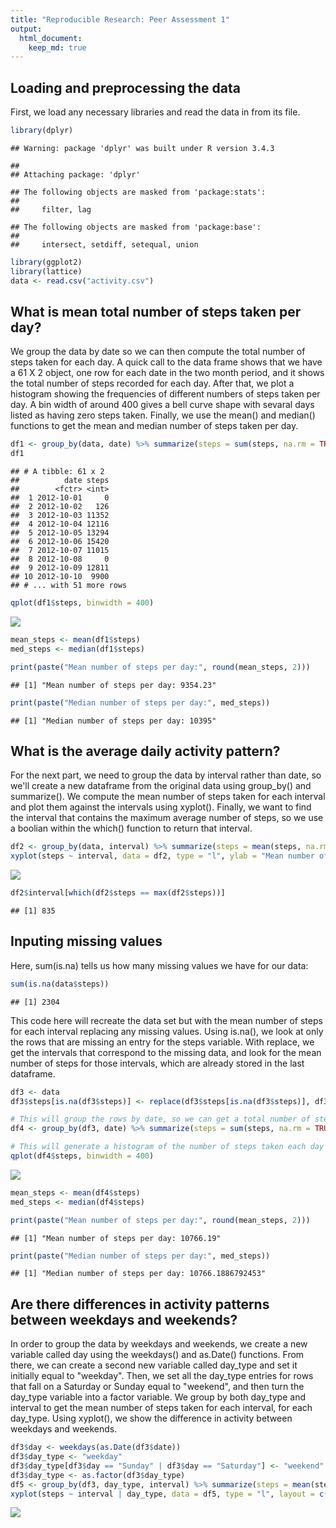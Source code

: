 ```yaml
---
title: "Reproducible Research: Peer Assessment 1"
output: 
  html_document:
    keep_md: true
---
```



## Loading and preprocessing the data

First, we load any necessary libraries and read the data in from its file.

```r
library(dplyr)
```

```
## Warning: package 'dplyr' was built under R version 3.4.3
```

```
## 
## Attaching package: 'dplyr'
```

```
## The following objects are masked from 'package:stats':
## 
##     filter, lag
```

```
## The following objects are masked from 'package:base':
## 
##     intersect, setdiff, setequal, union
```

```r
library(ggplot2)
library(lattice)
data <- read.csv("activity.csv")
```

## What is mean total number of steps taken per day?

We group the data by date so we can then compute the total number of steps taken for each day. A quick call to the data frame shows that we have a 61 X 2 object, one row for each date in the two month period, and it shows the total number of steps recorded for each day.
After that, we plot a histogram showing the frequencies of different numbers of steps taken per day. A bin width of around 400 gives a bell curve shape with sevaral days listed as having zero steps taken.
Finally, we use the mean() and median() functions to get the mean and median number of steps taken per day.

```r
df1 <- group_by(data, date) %>% summarize(steps = sum(steps, na.rm = TRUE))
df1
```

```
## # A tibble: 61 x 2
##          date steps
##        <fctr> <int>
##  1 2012-10-01     0
##  2 2012-10-02   126
##  3 2012-10-03 11352
##  4 2012-10-04 12116
##  5 2012-10-05 13294
##  6 2012-10-06 15420
##  7 2012-10-07 11015
##  8 2012-10-08     0
##  9 2012-10-09 12811
## 10 2012-10-10  9900
## # ... with 51 more rows
```

```r
qplot(df1$steps, binwidth = 400)
```

![](PA1_template_files/figure-html/unnamed-chunk-2-1.png)<!-- -->

```r
mean_steps <- mean(df1$steps)
med_steps <- median(df1$steps)

print(paste("Mean number of steps per day:", round(mean_steps, 2)))
```

```
## [1] "Mean number of steps per day: 9354.23"
```

```r
print(paste("Median number of steps per day:", med_steps))
```

```
## [1] "Median number of steps per day: 10395"
```


## What is the average daily activity pattern?

For the next part, we need to group the data by interval rather than date, so we'll create a new dataframe from the original data using group_by() and summarize(). We compute the mean number of steps taken for each interval and plot them against the intervals using xyplot(). Finally, we want to find the interval that contains the maximum average number of steps, so we use a boolian within the which() function to return that interval.

```r
df2 <- group_by(data, interval) %>% summarize(steps = mean(steps, na.rm = TRUE))
xyplot(steps ~ interval, data = df2, type = "l", ylab = "Mean number of steps")
```

![](PA1_template_files/figure-html/unnamed-chunk-3-1.png)<!-- -->

```r
df2$interval[which(df2$steps == max(df2$steps))]
```

```
## [1] 835
```


## Inputing missing values
Here, sum(is.na) tells us how many missing values we have for our data:

```r
sum(is.na(data$steps))
```

```
## [1] 2304
```

This code here will recreate the data set but with the mean number of steps for each interval replacing any missing values. Using is.na(), we look at only the rows that are missing an entry for the steps variable. With replace, we get the intervals that correspond to the missing data, and look for the mean number of steps for those intervals, which are already stored in the last dataframe.

```r
df3 <- data
df3$steps[is.na(df3$steps)] <- replace(df3$steps[is.na(df3$steps)], df3$interval[is.na(df3$steps)] %in% df2$interval, df2$steps)

# This will group the rows by date, so we can get a total number of steps taken each day
df4 <- group_by(df3, date) %>% summarize(steps = sum(steps, na.rm = TRUE))

# This will generate a histogram of the number of steps taken each day
qplot(df4$steps, binwidth = 400)
```

![](PA1_template_files/figure-html/unnamed-chunk-5-1.png)<!-- -->

```r
mean_steps <- mean(df4$steps)
med_steps <- median(df4$steps)

print(paste("Mean number of steps per day:", round(mean_steps, 2)))
```

```
## [1] "Mean number of steps per day: 10766.19"
```

```r
print(paste("Median number of steps per day:", med_steps))
```

```
## [1] "Median number of steps per day: 10766.1886792453"
```



## Are there differences in activity patterns between weekdays and weekends?

In order to group the data by weekdays and weekends, we create a new variable called day using the weekdays() and as.Date() functions. From there, we can create a second new variable called day_type and set it initially equal to "weekday". Then, we set all the day_type entries for rows that fall on a Saturday or Sunday equal to "weekend", and then turn the day_type variable into a factor variable. We group by both day_type and interval to get the mean number of steps taken for each interval, for each day_type. Using xyplot(), we show the difference in activity between weekdays and weekends.

```r
df3$day <- weekdays(as.Date(df3$date))
df3$day_type <- "weekday"
df3$day_type[df3$day == "Sunday" | df3$day == "Saturday"] <- "weekend"
df3$day_type <- as.factor(df3$day_type)
df5 <- group_by(df3, day_type, interval) %>% summarize(steps = mean(steps))
xyplot(steps ~ interval | day_type, data = df5, type = "l", layout = c(1, 2), ylab = "Number of steps")
```

![](PA1_template_files/figure-html/unnamed-chunk-6-1.png)<!-- -->
